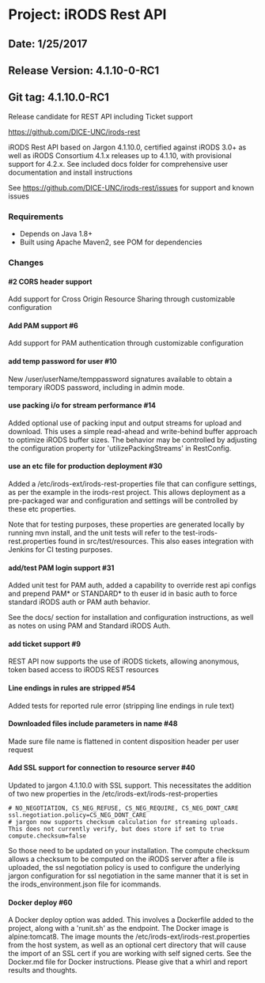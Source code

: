 # Project: iRODS Rest API
## Date: 1/25/2017
## Release Version: 4.1.10-0-RC1
## Git tag: 4.1.10.0-RC1

Release candidate for REST API including Ticket support

https://github.com/DICE-UNC/irods-rest

iRODS Rest API based on Jargon 4.1.10.0, certified against iRODS 3.0+ as well as iRODS Consortium 4.1.x releases up to 4.1.10, with provisional support for 4.2.x.  See included docs folder for comprehensive user documentation and install instructions

See https://github.com/DICE-UNC/irods-rest/issues for support and known issues


### Requirements

* Depends on Java 1.8+
* Built using Apache Maven2, see POM for dependencies
	
### Changes

#### #2 CORS header support

Add support for Cross Origin Resource Sharing through customizable configuration

#### Add PAM support #6

Add support for PAM authentication through customizable configuration

#### add temp password for user #10

New /user/userName/temppassword signatures available to obtain a temporary iRODS password, including in admin mode.

#### use packing i/o for stream performance #14

Added optional use of packing input and output streams for upload and download.  This uses a simple read-ahead and write-behind buffer approach to optimize iRODS buffer sizes.  The behavior may be controlled by adjusting the configuration property for 'utilizePackingStreams' in RestConfig.

#### use an etc file for production deployment #30

Added a /etc/irods-ext/irods-rest-properties file that can configure settings, as per the example in the irods-rest project.  This allows deployment as a pre-packaged war and configuration and settings will be controlled by these etc properties.

Note that for testing purposes, these properties are generated locally by running mvn install, and the unit tests will refer to the test-irods-rest.properties found in src/test/resources.  This also eases integration with Jenkins for CI testing purposes.

####  add/test PAM login support #31 

Added unit test for PAM auth, added a capability to override rest api configs and prepend PAM* or STANDARD* to th euser id
in basic auth to force standard iRODS auth or PAM auth behavior.

See the docs/ section for installation and configuration instructions, as well as notes on using PAM and Standard iRODS Auth.

#### add ticket support #9

REST API now supports the use of iRODS tickets, allowing anonymous, token based access to iRODS REST resources

#### Line endings in rules are stripped #54

Added tests for reported rule error (stripping line endings in rule text)

#### Downloaded files include parameters in name #48

Made sure file name is flattened in content disposition header per user request

#### Add SSL support for connection to resource server #40

Updated to jargon 4.1.10.0 with SSL support.  This necessitates the addition of two new properties in the /etc/irods-ext/irods-rest-properties

```
# NO_NEGOTIATION, CS_NEG_REFUSE, CS_NEG_REQUIRE, CS_NEG_DONT_CARE
ssl.negotiation.policy=CS_NEG_DONT_CARE
# jargon now supports checksum calculation for streaming uploads.  This does not currently verify, but does store if set to true
compute.checksum=false

```

So those need to be updated on your installation.  The compute checksum allows a checksum to be computed on the iRODS server after a file is uploaded, the ssl negotiation policy is used to configure the underlying jargon configuration for ssl negotiation in the same manner that it is set in the irods_environment.json file for icommands.

#### Docker deploy #60

A  Docker deploy option was added.  This involves a Dockerfile added to the project, along with a 'runit.sh' as the endpoint.  The Docker image is alpine:tomcat8. The image mounts the /etc/irods-ext/irods-rest.properties from the host system, as well as an optional cert directory that will cause the import of an SSL cert if you are working with self signed certs.  See the Docker.md file for Docker instructions.  Please give that a whirl and report results and thoughts.  



